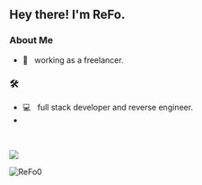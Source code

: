 <h2> Hey there! I'm ReFo.</h2>

<h3> About Me </h3>

- 💼 &nbsp; working as a freelancer.

<h3>🛠</h3>

- 💻 &nbsp; full stack developer and reverse engineer.
- 
<br/>

<a href=""> <img align="center" src="https://github-readme-stats-sigma-five.vercel.app/api/top-langs/?username=ReFo0&theme=react&line_height=50&hide=css"/> </a>
                         
<img src="https://komarev.com/ghpvc/?username=ReFo0&label=Visitors&color=351c75" alt="ReFo0" />
